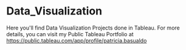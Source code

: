 # Data_Visualization

Here you'll find Data Visualization Projects done in Tableau.
For more details, you can visit my Public Tableau Portfolio at https://public.tableau.com/app/profile/patricia.basualdo
